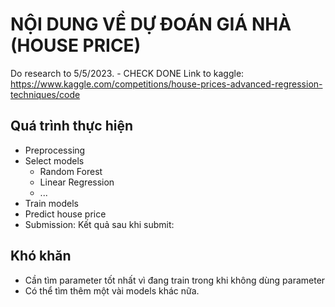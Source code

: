 # NỘI DUNG VỀ DỰ ĐOÁN GIÁ NHÀ (HOUSE PRICE)

Do research to 5/5/2023. - CHECK DONE
Link to kaggle: https://www.kaggle.com/competitions/house-prices-advanced-regression-techniques/code

## Quá trình thực hiện
- Preprocessing
- Select models
    - Random Forest
    - Linear Regression
    - ...
- Train models
- Predict house price
- Submission: Kết quả sau khi submit:
## Khó khăn
- Cần tìm parameter tốt nhất vì đang train trong khi không dùng parameter
- Có thể tìm thêm một vài models khác nữa.